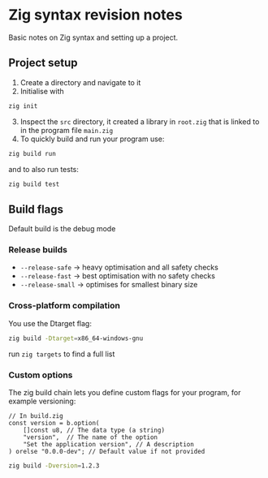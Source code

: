 # Zig syntax revision notes

Basic notes on Zig syntax and setting up a project.

## Project setup

1. Create a directory and navigate to it
2. Initialise with

```bash
zig init
```

3. Inspect the `src` directory, it created a library in `root.zig` that is linked to in the program file `main.zig`
4. To quickly build and run your program use:

```bash
zig build run
```

and to also run tests:

```bash
zig build test
```

## Build flags

Default build is the debug mode

### Release builds

- `--release-safe` -> heavy optimisation and all safety checks
- `--release-fast` -> best optimisation with no safety checks
- `--release-small` -> optimises for smallest binary size

### Cross-platform compilation

You use the Dtarget flag:

```bash
zig build -Dtarget=x86_64-windows-gnu
```

run `zig targets` to find a full list

### Custom options

The zig build chain lets you define custom flags for your program, for example versioning:

```zig
// In build.zig
const version = b.option(
    []const u8, // The data type (a string)
    "version",  // The name of the option
    "Set the application version", // A description
) orelse "0.0.0-dev"; // Default value if not provided
```

```bash
zig build -Dversion=1.2.3
```